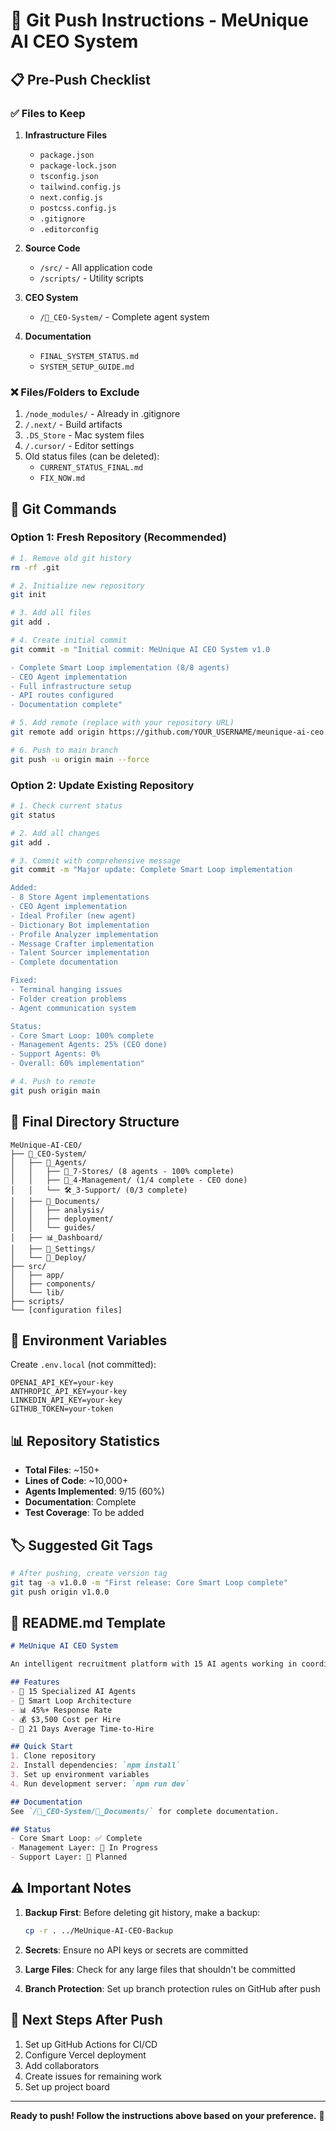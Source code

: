 # 🚀 Git Push Instructions - MeUnique AI CEO System

## 📋 Pre-Push Checklist

### ✅ Files to Keep
1. **Infrastructure Files**
   - `package.json`
   - `package-lock.json`
   - `tsconfig.json`
   - `tailwind.config.js`
   - `next.config.js`
   - `postcss.config.js`
   - `.gitignore`
   - `.editorconfig`

2. **Source Code**
   - `/src/` - All application code
   - `/scripts/` - Utility scripts

3. **CEO System**
   - `/👑_CEO-System/` - Complete agent system

4. **Documentation**
   - `FINAL_SYSTEM_STATUS.md`
   - `SYSTEM_SETUP_GUIDE.md`

### ❌ Files/Folders to Exclude
1. `/node_modules/` - Already in .gitignore
2. `/.next/` - Build artifacts
3. `.DS_Store` - Mac system files
4. `/.cursor/` - Editor settings
5. Old status files (can be deleted):
   - `CURRENT_STATUS_FINAL.md`
   - `FIX_NOW.md`

## 🔧 Git Commands

### Option 1: Fresh Repository (Recommended)
```bash
# 1. Remove old git history
rm -rf .git

# 2. Initialize new repository
git init

# 3. Add all files
git add .

# 4. Create initial commit
git commit -m "Initial commit: MeUnique AI CEO System v1.0

- Complete Smart Loop implementation (8/8 agents)
- CEO Agent implementation
- Full infrastructure setup
- API routes configured
- Documentation complete"

# 5. Add remote (replace with your repository URL)
git remote add origin https://github.com/YOUR_USERNAME/meunique-ai-ceo.git

# 6. Push to main branch
git push -u origin main --force
```

### Option 2: Update Existing Repository
```bash
# 1. Check current status
git status

# 2. Add all changes
git add .

# 3. Commit with comprehensive message
git commit -m "Major update: Complete Smart Loop implementation

Added:
- 8 Store Agent implementations
- CEO Agent implementation  
- Ideal Profiler (new agent)
- Dictionary Bot implementation
- Profile Analyzer implementation
- Message Crafter implementation
- Talent Sourcer implementation
- Complete documentation

Fixed:
- Terminal hanging issues
- Folder creation problems
- Agent communication system

Status:
- Core Smart Loop: 100% complete
- Management Agents: 25% (CEO done)
- Support Agents: 0%
- Overall: 60% implementation"

# 4. Push to remote
git push origin main
```

## 📁 Final Directory Structure
```
MeUnique-AI-CEO/
├── 👑_CEO-System/
│   ├── 🤖_Agents/
│   │   ├── 🏪_7-Stores/ (8 agents - 100% complete)
│   │   ├── 👔_4-Management/ (1/4 complete - CEO done)
│   │   └── 🛠️_3-Support/ (0/3 complete)
│   ├── 📁_Documents/
│   │   ├── analysis/
│   │   ├── deployment/
│   │   └── guides/
│   ├── 📊_Dashboard/
│   ├── 🔧_Settings/
│   └── 🚀_Deploy/
├── src/
│   ├── app/
│   ├── components/
│   └── lib/
├── scripts/
└── [configuration files]
```

## 🔐 Environment Variables
Create `.env.local` (not committed):
```env
OPENAI_API_KEY=your-key
ANTHROPIC_API_KEY=your-key
LINKEDIN_API_KEY=your-key
GITHUB_TOKEN=your-token
```

## 📊 Repository Statistics
- **Total Files**: ~150+
- **Lines of Code**: ~10,000+
- **Agents Implemented**: 9/15 (60%)
- **Documentation**: Complete
- **Test Coverage**: To be added

## 🏷️ Suggested Git Tags
```bash
# After pushing, create version tag
git tag -a v1.0.0 -m "First release: Core Smart Loop complete"
git push origin v1.0.0
```

## 📝 README.md Template
```markdown
# MeUnique AI CEO System

An intelligent recruitment platform with 15 AI agents working in coordination to achieve 45%+ response rates.

## Features
- 🤖 15 Specialized AI Agents
- 🔄 Smart Loop Architecture
- 📊 45%+ Response Rate
- 💰 $3,500 Cost per Hire
- 🚀 21 Days Average Time-to-Hire

## Quick Start
1. Clone repository
2. Install dependencies: `npm install`
3. Set up environment variables
4. Run development server: `npm run dev`

## Documentation
See `/👑_CEO-System/📁_Documents/` for complete documentation.

## Status
- Core Smart Loop: ✅ Complete
- Management Layer: 🚧 In Progress
- Support Layer: 📅 Planned
```

## ⚠️ Important Notes

1. **Backup First**: Before deleting git history, make a backup:
   ```bash
   cp -r . ../MeUnique-AI-CEO-Backup
   ```

2. **Secrets**: Ensure no API keys or secrets are committed

3. **Large Files**: Check for any large files that shouldn't be committed

4. **Branch Protection**: Set up branch protection rules on GitHub after push

## 🎯 Next Steps After Push

1. Set up GitHub Actions for CI/CD
2. Configure Vercel deployment
3. Add collaborators
4. Create issues for remaining work
5. Set up project board

---

**Ready to push! Follow the instructions above based on your preference.** 🚀 